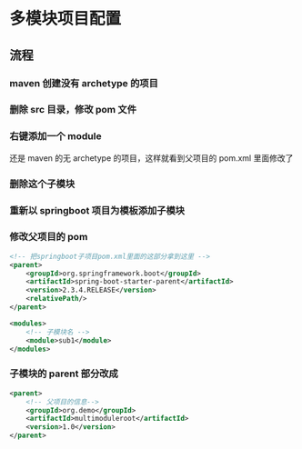 # 多模块项目配置

## 流程

### maven 创建没有 archetype 的项目

### 删除 src 目录，修改 pom 文件

### 右键添加一个 module

还是 maven 的无 archetype 的项目，这样就看到父项目的 pom.xml 里面修改了

### 删除这个子模块

### 重新以 springboot 项目为模板添加子模块

### 修改父项目的 pom

```xml
<!-- 把springboot子项目pom.xml里面的这部分拿到这里 -->
<parent>
    <groupId>org.springframework.boot</groupId>
    <artifactId>spring-boot-starter-parent</artifactId>
    <version>2.3.4.RELEASE</version>
    <relativePath/>
</parent>

<modules>
    <!-- 子模块名 -->
    <module>sub1</module>
</modules>
```

### 子模块的 parent 部分改成

```xml
<parent>
    <!-- 父项目的信息-->
    <groupId>org.demo</groupId>
    <artifactId>multimoduleroot</artifactId>
    <version>1.0</version>
</parent>
```
